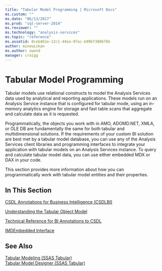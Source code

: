 ```yaml
---
title: "Tabular Model Programming | Microsoft Docs"
ms.custom: ""
ms.date: "06/13/2017"
ms.prod: "sql-server-2014"
ms.reviewer: ""
ms.technology: "analysis-services"
ms.topic: "reference"
ms.assetid: 0ceb461e-12c1-44ea-97ac-b99bf308676b
author: minewiskan
ms.author: owend
manager: craigg
---
```

# Tabular Model Programming
  Tabular models use relational constructs to model the Analysis Services data used by analytical and reporting applications. These models run on an Analysis Service instance that is configured for tabular mode, using an in-memory analytics engine for storage and fast table scans that aggregate and calculate data as it is requested.  
  
 Programmatically, the objects you work with in AMO, ADOMD.NET, XMLA, or OLE DB are fundamentally the same for both tabular and multidimensional solutions. If the requirements of your custom BI solution are best met by a tabular model database, you can use any of the Analysis Services client libraries and programming interfaces to integrate your application with tabular models on an Analysis Services instance. To query and calculate tabular model data, you can use either embedded MDX or DAX in your code.  
  
 This section provides more information about how you can programmatically work with tabular model entities and their properties.  
  
## In This Section  
 [CSDL Annotations for Business Intelligence &#40;CSDLBI&#41;](https://docs.microsoft.com/bi-reference/csdl/csdl-annotations-for-business-intelligence-csdlbi)  
  
 [Understanding the Tabular Object Model](representation/understanding-tabular-object-model-at-levels-1050-through-1103.md)  
  
 [Technical Reference for BI Annotations to CSDL](https://docs.microsoft.com/bi-reference/csdl/technical-reference-for-bi-annotations-to-csdl)  
  
 [IMDEmbedded Interface](imdembeddeddata-interface.md)  
  
## See Also  
 [Tabular Modeling &#40;SSAS Tabular&#41;](../tabular-models/tabular-models-ssas.md)   
 [Tabular Model Designer &#40;SSAS Tabular&#41;](../tabular-model-designer-ssas-tabular.md)  
  
  
